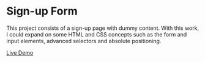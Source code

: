 # Sign-up Form
This project consists of a sign-up page with dummy content. With this work, I could expand on some HTML and CSS concepts such as the form and input elements, advanced selectors and absolute positioning.

[Live Demo](https://amtorrinha.github.io/odin-sign-up-form/)
